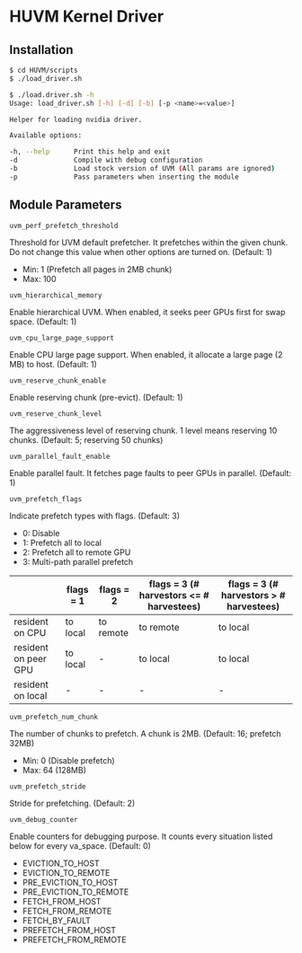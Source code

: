 # HUVM Kernel Driver

## Installation

```bash
$ cd HUVM/scripts
$ ./load_driver.sh
```

```bash
$ ./load.driver.sh -h
Usage: load_driver.sh [-h] [-d] [-b] [-p <name>=<value>]

Helper for loading nvidia driver.

Available options:

-h, --help      Print this help and exit
-d              Compile with debug configuration
-b              Load stock version of UVM (All params are ignored)
-p              Pass parameters when inserting the module
```

## Module Parameters

`uvm_perf_prefetch_threshold`

Threshold for UVM default prefetcher. It prefetches within the given chunk. Do not change this value when other options are turned on.
(Default: 1)
* Min: 1 (Prefetch all pages in 2MB chunk)
* Max: 100

`uvm_hierarchical_memory`

Enable hierarchical UVM. When enabled, it seeks peer GPUs first for swap space.
(Default: 1)

`uvm_cpu_large_page_support`

Enable CPU large page support. When enabled, it allocate a large page (2 MB) to host.
(Default: 1)

`uvm_reserve_chunk_enable`

Enable reserving chunk (pre-evict).
(Default: 1)

`uvm_reserve_chunk_level`

The aggressiveness level of reserving chunk. 1 level means reserving 10 chunks.
(Default: 5; reserving 50 chunks)

`uvm_parallel_fault_enable`

Enable parallel fault. It fetches page faults to peer GPUs in parallel.
(Default: 1)

`uvm_prefetch_flags`

Indicate prefetch types with flags.
(Default: 3)
* 0: Disable
* 1: Prefetch all to local
* 2: Prefetch all to remote GPU
* 3: Multi-path parallel prefetch

||flags = 1|flags = 2|flags = 3 (# harvestors <= # harvestees)|flags = 3 (# harvestors > # harvestees)|
|------|---|---|------|------|
|resident on CPU|to local|to remote|to remote|to local|
|resident on peer GPU|to local|-|to local|to local|
|resident on local|-|-|-|-|

`uvm_prefetch_num_chunk`

The number of chunks to prefetch. A chunk is 2MB.
(Default: 16; prefetch 32MB)
* Min: 0 (Disable prefetch)
* Max: 64 (128MB)

`uvm_prefetch_stride`

Stride for prefetching.
(Default: 2)

`uvm_debug_counter`

Enable counters for debugging purpose. It counts every situation listed below for every va_space.
(Default: 0)
* EVICTION_TO_HOST
* EVICTION_TO_REMOTE
* PRE_EVICTION_TO_HOST
* PRE_EVICTION_TO_REMOTE
* FETCH_FROM_HOST
* FETCH_FROM_REMOTE
* FETCH_BY_FAULT
* PREFETCH_FROM_HOST
* PREFETCH_FROM_REMOTE
